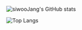 ![siwooJang's GitHub stats](https://github-readme-stats.vercel.app/api?username=siwooJang&show_icons=true&theme=tokyonight)  

![Top Langs](https://github-readme-stats.vercel.app/api/top-langs/?username=siwooJang&layout=compact&theme=tokyonight)
